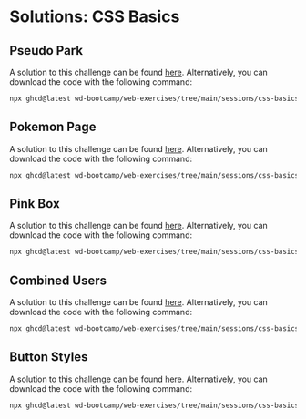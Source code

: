 # Solutions: CSS Basics

## Pseudo Park

A solution to this challenge can be found [here](https://github.com/wd-bootcamp/web-exercises/tree/main/sessions/css-basics/pseudo-park_solution). Alternatively, you can download the code with the following command:

```bash
npx ghcd@latest wd-bootcamp/web-exercises/tree/main/sessions/css-basics/pseudo-park_solution
```

## Pokemon Page

A solution to this challenge can be found [here](https://github.com/wd-bootcamp/web-exercises/tree/main/sessions/css-basics/pokemon-page_solution). Alternatively, you can download the code with the following command:

```bash
npx ghcd@latest wd-bootcamp/web-exercises/tree/main/sessions/css-basics/pokemon-page_solution
```

## Pink Box

A solution to this challenge can be found [here](https://github.com/wd-bootcamp/web-exercises/tree/main/sessions/css-basics/pink-box_solution). Alternatively, you can download the code with the following command:

```bash
npx ghcd@latest wd-bootcamp/web-exercises/tree/main/sessions/css-basics/pink-box_solution
```

## Combined Users

A solution to this challenge can be found [here](https://github.com/wd-bootcamp/web-exercises/tree/main/sessions/css-basics/combined-users_solution). Alternatively, you can download the code with the following command:

```bash
npx ghcd@latest wd-bootcamp/web-exercises/tree/main/sessions/css-basics/combined-users_solution
```

## Button Styles

A solution to this challenge can be found [here](https://github.com/wd-bootcamp/web-exercises/tree/main/sessions/css-basics/button-styles_solution). Alternatively, you can download the code with the following command:

```bash
npx ghcd@latest wd-bootcamp/web-exercises/tree/main/sessions/css-basics/button-styles_solution
```
